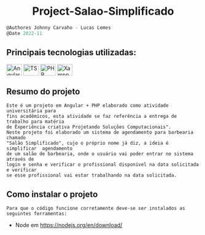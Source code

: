 <h1 align="center">
    Project-Salao-Simplificado
</h1>

```javascript
@Authores Johnny Carvaho - Lucas Lemes
@Date 2022-11
```

## Principais tecnologias utilizadas: <br/>
<p>
  <img align="center" alt="Angular" height="30" width="40" src="https://cdn.jsdelivr.net/gh/devicons/devicon/icons/angularjs/angularjs-original.svg" />
  <img align="center" alt="TS" height="30" width="40" src="https://cdn.jsdelivr.net/gh/devicons/devicon/icons/typescript/typescript-original.svg" />
  <img align="center" alt="PHP" height="30" width="40" src="https://cdn.jsdelivr.net/gh/devicons/devicon/icons/php/php-original.svg" />
  <img align="center" alt="Xampp" height="30" width="40" src="https://cdn2.iconfinder.com/data/icons/pack1-baco-flurry-icons-style/512/XAMPP.png" />
</p>

## Resumo do projeto

```
Este é um projeto em Angular + PHP elaborado como atividade universitária para 
fins acadêmicos, esta atividade se faz referência a entrega de trabalho para matéria 
de Ëxperiência criativa Projetando Soluções Computacionais". 
Neste projeto foi elaborado um sistema de agendamento para barbearia chamado 
"Salão Simplificado", cujo o próprio nome já diz, a ideia é simplificar  agendamento
de um salão de barbearia, onde o usuário vai poder entrar no sistema através de 
login e senha e verificar o profissional disponível na data solicitada e verificar
se esse profissional vai estar trabalhando na data solicitada.
```


## Como instalar o projeto
````
Para que o código funcione corretamente deve-se ser instalados as seguintes ferramentas:
````
- Node em <a>https://nodejs.org/en/download/</a>
